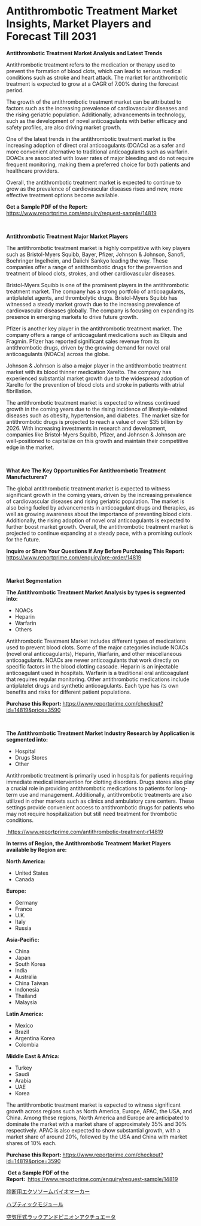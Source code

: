 <p><h1>Antithrombotic Treatment Market Insights, Market Players and Forecast Till 2031</h1></p><p><strong>Antithrombotic Treatment Market Analysis and Latest Trends</strong></p>
<p><p>Antithrombotic treatment refers to the medication or therapy used to prevent the formation of blood clots, which can lead to serious medical conditions such as stroke and heart attack. The market for antithrombotic treatment is expected to grow at a CAGR of 7.00% during the forecast period. </p><p>The growth of the antithrombotic treatment market can be attributed to factors such as the increasing prevalence of cardiovascular diseases and the rising geriatric population. Additionally, advancements in technology, such as the development of novel anticoagulants with better efficacy and safety profiles, are also driving market growth.</p><p>One of the latest trends in the antithrombotic treatment market is the increasing adoption of direct oral anticoagulants (DOACs) as a safer and more convenient alternative to traditional anticoagulants such as warfarin. DOACs are associated with lower rates of major bleeding and do not require frequent monitoring, making them a preferred choice for both patients and healthcare providers.</p><p>Overall, the antithrombotic treatment market is expected to continue to grow as the prevalence of cardiovascular diseases rises and new, more effective treatment options become available.</p></p>
<p><strong>Get a Sample PDF of the Report:&nbsp;</strong> <a href="https://www.reportprime.com/enquiry/request-sample/14819">https://www.reportprime.com/enquiry/request-sample/14819</a></p>
<p>&nbsp;</p>
<p><strong>Antithrombotic Treatment Major Market Players</strong></p>
<p><p>The antithrombotic treatment market is highly competitive with key players such as Bristol-Myers Squibb, Bayer, Pfizer, Johnson & Johnson, Sanofi, Boehringer Ingelheim, and Daiichi Sankyo leading the way. These companies offer a range of antithrombotic drugs for the prevention and treatment of blood clots, strokes, and other cardiovascular diseases.</p><p>Bristol-Myers Squibb is one of the prominent players in the antithrombotic treatment market. The company has a strong portfolio of anticoagulants, antiplatelet agents, and thrombolytic drugs. Bristol-Myers Squibb has witnessed a steady market growth due to the increasing prevalence of cardiovascular diseases globally. The company is focusing on expanding its presence in emerging markets to drive future growth.</p><p>Pfizer is another key player in the antithrombotic treatment market. The company offers a range of anticoagulant medications such as Eliquis and Fragmin. Pfizer has reported significant sales revenue from its antithrombotic drugs, driven by the growing demand for novel oral anticoagulants (NOACs) across the globe.</p><p>Johnson & Johnson is also a major player in the antithrombotic treatment market with its blood thinner medication Xarelto. The company has experienced substantial market growth due to the widespread adoption of Xarelto for the prevention of blood clots and stroke in patients with atrial fibrillation.</p><p>The antithrombotic treatment market is expected to witness continued growth in the coming years due to the rising incidence of lifestyle-related diseases such as obesity, hypertension, and diabetes. The market size for antithrombotic drugs is projected to reach a value of over $35 billion by 2026. With increasing investments in research and development, companies like Bristol-Myers Squibb, Pfizer, and Johnson & Johnson are well-positioned to capitalize on this growth and maintain their competitive edge in the market.</p></p>
<p>&nbsp;</p>
<p><strong>What Are The Key Opportunities For Antithrombotic Treatment Manufacturers?</strong></p>
<p><p>The global antithrombotic treatment market is expected to witness significant growth in the coming years, driven by the increasing prevalence of cardiovascular diseases and rising geriatric population. The market is also being fueled by advancements in anticoagulant drugs and therapies, as well as growing awareness about the importance of preventing blood clots. Additionally, the rising adoption of novel oral anticoagulants is expected to further boost market growth. Overall, the antithrombotic treatment market is projected to continue expanding at a steady pace, with a promising outlook for the future.</p></p>
<p><strong>Inquire or Share Your Questions If Any Before Purchasing This Report:</strong> <a href="https://www.reportprime.com/enquiry/pre-order/14819">https://www.reportprime.com/enquiry/pre-order/14819</a></p>
<p>&nbsp;</p>
<p><strong>Market Segmentation</strong></p>
<p><strong>The Antithrombotic Treatment Market Analysis by types is segmented into:</strong></p>
<p><ul><li>NOACs</li><li>Heparin</li><li>Warfarin</li><li>Others</li></ul></p>
<p><p>Antithrombotic Treatment Market includes different types of medications used to prevent blood clots. Some of the major categories include NOACs (novel oral anticoagulants), Heparin, Warfarin, and other miscellaneous anticoagulants. NOACs are newer anticoagulants that work directly on specific factors in the blood clotting cascade. Heparin is an injectable anticoagulant used in hospitals. Warfarin is a traditional oral anticoagulant that requires regular monitoring. Other antithrombotic medications include antiplatelet drugs and synthetic anticoagulants. Each type has its own benefits and risks for different patient populations.</p></p>
<p><strong>Purchase this Report:&nbsp;</strong><a href="https://www.reportprime.com/checkout?id=14819&price=3590">https://www.reportprime.com/checkout?id=14819&price=3590</a></p>
<p>&nbsp;</p>
<p><strong>The Antithrombotic Treatment Market Industry Research by Application is segmented into:</strong></p>
<p><ul><li>Hospital</li><li>Drugs Stores</li><li>Other</li></ul></p>
<p><p>Antithrombotic treatment is primarily used in hospitals for patients requiring immediate medical intervention for clotting disorders. Drugs stores also play a crucial role in providing antithrombotic medications to patients for long-term use and management. Additionally, antithrombotic treatments are also utilized in other markets such as clinics and ambulatory care centers. These settings provide convenient access to antithrombotic drugs for patients who may not require hospitalization but still need treatment for thrombotic conditions.</p></p>
<p><a href="https://www.reportprime.com/antithrombotic-treatment-r14819">&nbsp;https://www.reportprime.com/antithrombotic-treatment-r14819</a></p>
<p><strong>In terms of Region, the Antithrombotic Treatment Market Players available by Region are:</strong></p>
<p>
    <p> <strong> North America: </strong>
        <ul>
            <li>United States</li>
            <li>Canada</li>
        </ul>
        </p> 
    <p> <strong> Europe: </strong>
        <ul>
            <li>Germany</li>
            <li>France</li>
            <li>U.K.</li>
            <li>Italy</li>
            <li>Russia</li>
        </ul>
        </p> 
    <p> <strong> Asia-Pacific: </strong>
        <ul>
            <li>China</li>
            <li>Japan</li>
            <li>South Korea</li>
            <li>India</li>
            <li>Australia</li>
            <li>China Taiwan</li>
            <li>Indonesia</li>
            <li>Thailand</li>
            <li>Malaysia</li>
        </ul>
        </p> 
    <p> <strong> Latin America: </strong>
        <ul>
            <li>Mexico</li>
            <li>Brazil</li>
            <li>Argentina Korea</li>
            <li>Colombia</li>
        </ul>
        </p> 
    <p> <strong> Middle East & Africa: </strong>
        <ul>
            <li>Turkey</li>
            <li>Saudi</li>
            <li>Arabia</li>
            <li>UAE</li>
            <li>Korea</li>
        </ul>
    </p>
    </p>
<p><p>The antithrombotic treatment market is expected to witness significant growth across regions such as North America, Europe, APAC, the USA, and China. Among these regions, North America and Europe are anticipated to dominate the market with a market share of approximately 35% and 30% respectively. APAC is also expected to show substantial growth, with a market share of around 20%, followed by the USA and China with market shares of 10% each.</p></p>
<p><strong>Purchase this Report: </strong><a href="https://www.reportprime.com/checkout?id=14819&price=3590">https://www.reportprime.com/checkout?id=14819&price=3590</a></p>
<p>&nbsp;<strong>Get a Sample PDF of the Report:&nbsp;&nbsp;</strong><a href="https://www.reportprime.com/enquiry/request-sample/14819">https://www.reportprime.com/enquiry/request-sample/14819</a></p>
<p><strong></strong></p>
<p><p><a href="https://github.com/TysonKub/Market-Research-Report-List-1/blob/main/714861781152.md">診断用エクソソームバイオマーカー</a></p><p><a href="https://medium.com/@s.guest01/%E3%83%8F%E3%83%97%E3%83%86%E3%82%A3%E3%83%83%E3%82%AF%E3%83%A2%E3%82%B8%E3%83%A5%E3%83%BC%E3%83%AB%E5%B8%82%E5%A0%B4%E3%82%B7%E3%82%A7%E3%82%A2%E3%81%AE%E9%80%B2%E5%8C%96%E3%81%A8%E5%B8%82%E5%A0%B4%E6%88%90%E9%95%B7%E3%83%88%E3%83%AC%E3%83%B3%E3%83%892024%E5%B9%B4%E3%81%8B%E3%82%892031%E5%B9%B4%E3%81%BE%E3%81%A7-e9649f7a6c71">ハプティックモジュール</a></p><p><a href="https://medium.com/@lorrainethompson10/%E7%A9%BA%E6%B0%97%E9%A7%86%E5%8B%95%E3%83%A9%E3%83%83%E3%82%AF-%E3%83%94%E3%83%8B%E3%82%AA%E3%83%B3%E3%82%A2%E3%82%AF%E3%83%81%E3%83%A5%E3%82%A8%E3%83%BC%E3%82%BF%E3%83%BC%E5%B8%82%E5%A0%B4%E8%A6%8F%E6%A8%A1%E3%81%AF-%E3%82%B0%E3%83%AD%E3%83%BC%E3%83%90%E3%83%AB%E7%94%A3%E6%A5%AD%E3%81%AB%E3%81%8A%E3%81%91%E3%82%8B%E6%9C%80%E9%81%A9%E3%81%AA%E3%83%9E%E3%83%BC%E3%82%B1%E3%83%86%E3%82%A3%E3%83%B3%E3%82%B0%E3%83%81%E3%83%A3%E3%83%B3%E3%83%8D%E3%83%AB%E3%82%92%E6%98%8E%E3%82%89%E3%81%8B%E3%81%AB%E3%81%99%E3%82%8B-1a6dc1f68dd2">空気圧式ラックアンドピニオンアクチュエータ</a></p></p>